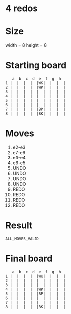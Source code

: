 # 4 redos

# Size
width = 8
height = 8

# Starting board
```
   a  b  c  d  e  f  g  h
1 |  |  |  |  |WK|  |  |  |
2 |  |  |  |  |WP|  |  |  |
3 |  |  |  |  |  |  |  |  |
4 |  |  |  |  |  |  |  |  |
5 |  |  |  |  |  |  |  |  |
6 |  |  |  |  |  |  |  |  |
7 |  |  |  |  |BP|  |  |  |
8 |  |  |  |  |BK|  |  |  |
```
# Moves
1. e2-e3
2. e7-e6
3. e3-e4
4. e6-e5
5. UNDO
6. UNDO
7. UNDO
8. UNDO
9. REDO
10. REDO
11. REDO
12. REDO

# Result
`ALL_MOVES_VALID`

# Final board
```
   a  b  c  d  e  f  g  h
1 |  |  |  |  |WK|  |  |  |
2 |  |  |  |  |  |  |  |  |
3 |  |  |  |  |  |  |  |  |
4 |  |  |  |  |WP|  |  |  |
5 |  |  |  |  |BP|  |  |  |
6 |  |  |  |  |  |  |  |  |
7 |  |  |  |  |  |  |  |  |
8 |  |  |  |  |BK|  |  |  |
```
